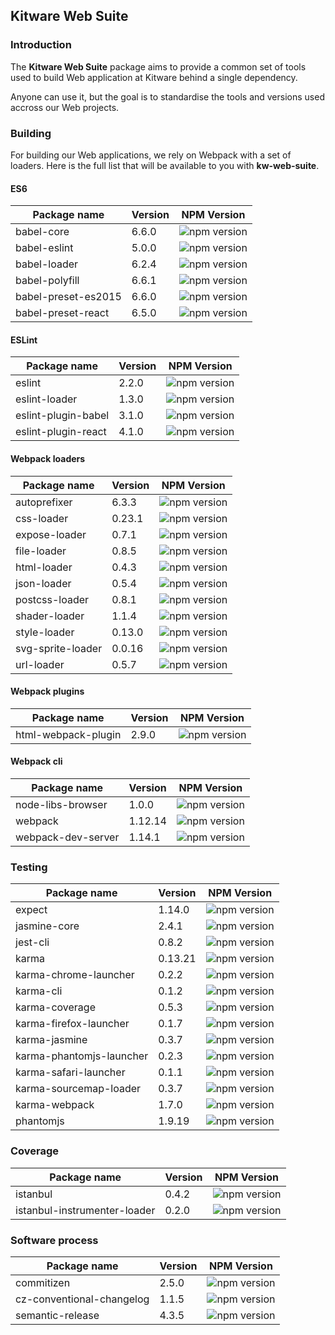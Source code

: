 ## Kitware Web Suite

### Introduction

The **Kitware Web Suite** package aims to provide a common
set of tools used to build Web application at Kitware behind
a single dependency.

Anyone can use it, but the goal is to standardise
the tools and versions used accross our Web projects.

### Building

For building our Web applications, we rely on Webpack with a set of loaders.
Here is the full list that will be available to you with **kw-web-suite**.

#### ES6

Package name        | Version   | NPM Version
------------------- | --------- | -------------
babel-core          | 6.6.0     | ![npm version](https://badge.fury.io/js/babel-core.svg)
babel-eslint        | 5.0.0     | ![npm version](https://badge.fury.io/js/babel-eslint.svg)
babel-loader        | 6.2.4     | ![npm version](https://badge.fury.io/js/babel-loader.svg)
babel-polyfill      | 6.6.1     | ![npm version](https://badge.fury.io/js/babel-polyfill.svg)
babel-preset-es2015 | 6.6.0     | ![npm version](https://badge.fury.io/js/babel-preset-es2015.svg)
babel-preset-react  | 6.5.0     | ![npm version](https://badge.fury.io/js/babel-preset-react.svg)

#### ESLint

Package name        | Version   | NPM Version
------------------- | --------  | -------------
eslint              | 2.2.0     | ![npm version](https://badge.fury.io/js/eslint.svg)
eslint-loader       | 1.3.0     | ![npm version](https://badge.fury.io/js/eslint-loader.svg)
eslint-plugin-babel | 3.1.0     | ![npm version](https://badge.fury.io/js/eslint-plugin-babel.svg)
eslint-plugin-react | 4.1.0     | ![npm version](https://badge.fury.io/js/eslint-plugin-react.svg)

#### Webpack loaders

Package name        | Version   | NPM Version
------------------- | --------  | -------------
autoprefixer        | 6.3.3     | ![npm version](https://badge.fury.io/js/autoprefixer.svg)
css-loader          | 0.23.1    | ![npm version](https://badge.fury.io/js/css-loader.svg)
expose-loader       | 0.7.1     | ![npm version](https://badge.fury.io/js/expose-loader.svg)
file-loader         | 0.8.5     | ![npm version](https://badge.fury.io/js/file-loader.svg)
html-loader         | 0.4.3     | ![npm version](https://badge.fury.io/js/html-loader.svg)
json-loader         | 0.5.4     | ![npm version](https://badge.fury.io/js/json-loader.svg)
postcss-loader      | 0.8.1     | ![npm version](https://badge.fury.io/js/postcss-loader.svg)
shader-loader       | 1.1.4     | ![npm version](https://badge.fury.io/js/shader-loader.svg)
style-loader        | 0.13.0    | ![npm version](https://badge.fury.io/js/style-loader.svg)
svg-sprite-loader   | 0.0.16    | ![npm version](https://badge.fury.io/js/svg-sprite-loader.svg)
url-loader          | 0.5.7     | ![npm version](https://badge.fury.io/js/url-loader.svg)

#### Webpack plugins

Package name        | Version   | NPM Version
------------------- | --------  | -------------
html-webpack-plugin | 2.9.0     | ![npm version](https://badge.fury.io/js/html-webpack-plugin.svg)

#### Webpack cli

Package name        | Version   | NPM Version
------------------- | --------  | -------------
node-libs-browser   | 1.0.0     | ![npm version](https://badge.fury.io/js/node-libs-browser.svg)
webpack             | 1.12.14   | ![npm version](https://badge.fury.io/js/webpack.svg)
webpack-dev-server  | 1.14.1    | ![npm version](https://badge.fury.io/js/webpack-dev-server.svg)

### Testing

Package name            | Version   | NPM Version
----------------------- | --------  | -------------
expect                  | 1.14.0    | ![npm version](https://badge.fury.io/js/expect.svg)
jasmine-core            | 2.4.1     | ![npm version](https://badge.fury.io/js/jasmine-core.svg)
jest-cli                | 0.8.2     | ![npm version](https://badge.fury.io/js/jest-cli.svg)
karma                   | 0.13.21   | ![npm version](https://badge.fury.io/js/karma.svg)
karma-chrome-launcher   | 0.2.2     | ![npm version](https://badge.fury.io/js/karma-chrome-launcher.svg)
karma-cli               | 0.1.2     | ![npm version](https://badge.fury.io/js/karma-cli.svg)
karma-coverage          | 0.5.3     | ![npm version](https://badge.fury.io/js/karma-coverage.svg)
karma-firefox-launcher  | 0.1.7     | ![npm version](https://badge.fury.io/js/karma-firefox-launcher.svg)
karma-jasmine           | 0.3.7     | ![npm version](https://badge.fury.io/js/karma-jasmine.svg)
karma-phantomjs-launcher| 0.2.3     | ![npm version](https://badge.fury.io/js/karma-phantomjs-launcher.svg)
karma-safari-launcher   | 0.1.1     | ![npm version](https://badge.fury.io/js/karma-safari-launcher.svg)
karma-sourcemap-loader  | 0.3.7     | ![npm version](https://badge.fury.io/js/karma-sourcemap-loader.svg)
karma-webpack           | 1.7.0     | ![npm version](https://badge.fury.io/js/karma-webpack.svg)
phantomjs               | 1.9.19    | ![npm version](https://badge.fury.io/js/phantomjs.svg)

### Coverage

Package name                    | Version   | NPM Version
------------------------------- | --------  | -------------
istanbul                        | 0.4.2     | ![npm version](https://badge.fury.io/js/istanbul.svg)
istanbul-instrumenter-loader    | 0.2.0     | ![npm version](https://badge.fury.io/js/istanbul-instrumenter-loader.svg)

### Software process

Package name                | Version   | NPM Version
--------------------------- | --------  | -------------
commitizen                  | 2.5.0     | ![npm version](https://badge.fury.io/js/commitizen.svg)
cz-conventional-changelog   | 1.1.5     | ![npm version](https://badge.fury.io/js/cz-conventional-changelog.svg)
semantic-release            | 4.3.5     | ![npm version](https://badge.fury.io/js/semantic-release.svg)
